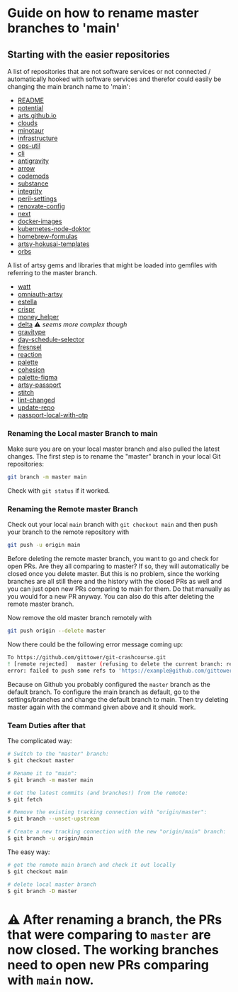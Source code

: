 # Guide on how to rename master branches to 'main'

## Starting with the easier repositories

A list of repositories that are not software services or not connected / automatically hooked with software services and therefor could easily be changing the main branch name to 'main':

- [README](https://github.com/artsy/README)
- [potential](https://github.com/artsy/potential)
- [arts.github.io](https://github.com/artsy/artsy.github.io)
- [clouds](https://github.com/artsy/clouds)
- [minotaur](https://github.com/artsy/minotaur)
- [infrastructure](https://github.com/artsy/infrastructure)
- [ops-util](https://github.com/artsy/ops-util)
- [cli](https://github.com/artsy/cli)
- [antigravity](https://github.com/artsy/antigravity)
- [arrow](https://github.com/artsy/arrow)
- [codemods](https://github.com/artsy/codemods)
- [substance](https://github.com/artsy/substance)
- [integrity](https://github.com/artsy/integrity)
- [peril-settings](https://github.com/artsy/peril-settings)
- [renovate-config](https://github.com/artsy/renovate-config)
- [next](https://github.com/artsy/next)
- [docker-images](https://github.com/artsy/docker-images)
- [kubernetes-node-doktor](https://github.com/artsy/kubernetes-node-doktor)
- [homebrew-formulas](https://github.com/artsy/homebrew-formulas)
- [artsy-hokusai-templates](https://github.com/artsy/artsy-hokusai-templates)
- [orbs](https://github.com/artsy/orbs)


A list of artsy gems and libraries that might be loaded into gemfiles with referring to the master branch.

- [watt](https://github.com/artsy/watt)
- [omniauth-artsy](https://github.com/artsy/omniauth-artsy)
- [estella](https://github.com/artsy/estella)
- [crispr](https://github.com/artsy/crispr)
- [money_helper](https://github.com/artsy/money_helper)
- [delta](https://github.com/artsy/delta) ⚠️ _seems more complex though_
- [gravitype](https://github.com/artsy/gravitype)
- [day-schedule-selector](https://github.com/artsy/day-schedule-selector)
- [fresnsel](https://github.com/artsy/fresnel)
- [reaction](https://github.com/artsy/reaction)
- [palette](https://github.com/artsy/palette)
- [cohesion](https://github.com/artsy/cohesion)
- [palette-figma](https://github.com/artsy/palette-figma)
- [artsy-passport](https://github.com/artsy/artsy-passport)
- [stitch](https://github.com/artsy/stitch)
- [lint-changed](https://github.com/artsy/lint-changed)
- [update-repo](https://github.com/artsy/update-repo)
- [passport-local-with-otp](https://github.com/artsy/passport-local-with-otp)

### Renaming the Local master Branch to main

Make sure you are on your local master branch and also pulled the latest changes.
The first step is to rename the "master" branch in your local Git repositories:

```bash
git branch -m master main
```
Check with `git status` if it worked.

### Renaming the Remote master Branch
Check out your local `main` branch with `git checkout main` and then push your branch to the remote repository with
```bash
git push -u origin main
```
Before deleting the remote master branch, you want to go and check for open PRs. Are they all comparing to master? If so, they will automatically be closed once you delete master. But this is no problem, since the working branches are all still there and the history with the closed PRs as well and you can just open new PRs comparing to main for them. Do that manually as you would for a new PR anyway. You can also do this after deleting the remote master branch.

Now remove the old master branch remotely with
```bash
git push origin --delete master
```
Now there could be the following error message coming up:
```bash
To https://github.com/gittower/git-crashcourse.git
! [remote rejected]   master (refusing to delete the current branch: refs/heads/master)
error: failed to push some refs to 'https://example@github.com/gittower/git-crashcourse.git'
```
Because on Github you probably configured the `master` branch as the default branch. To configure the main branch as default, go to the settings/branches and change the default branch to main. Then try deleting master again with the command given above and it should work.

### Team Duties after that
The complicated way:

```bash
# Switch to the "master" branch:
$ git checkout master

# Rename it to "main":
$ git branch -m master main

# Get the latest commits (and branches!) from the remote:
$ git fetch

# Remove the existing tracking connection with "origin/master":
$ git branch --unset-upstream

# Create a new tracking connection with the new "origin/main" branch:
$ git branch -u origin/main
```
The easy way:
```bash
# get the remote main branch and check it out locally
$ git checkout main

# delete local master branch
$ git branch -D master
```

# ⚠️ After renaming a branch, the PRs that were comparing to `master` are now closed. The working branches need to open new PRs comparing with `main` now.  